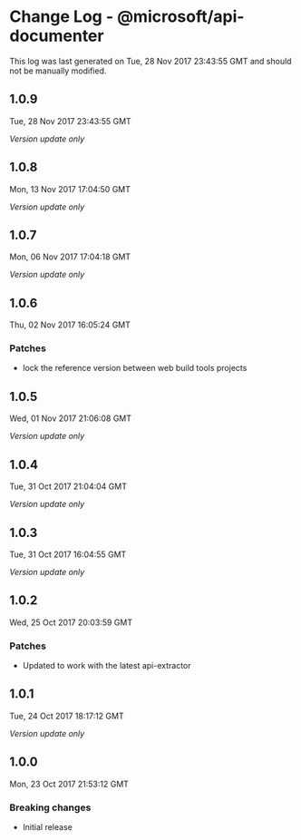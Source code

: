 # Change Log - @microsoft/api-documenter

This log was last generated on Tue, 28 Nov 2017 23:43:55 GMT and should not be manually modified.

## 1.0.9
Tue, 28 Nov 2017 23:43:55 GMT

*Version update only*

## 1.0.8
Mon, 13 Nov 2017 17:04:50 GMT

*Version update only*

## 1.0.7
Mon, 06 Nov 2017 17:04:18 GMT

*Version update only*

## 1.0.6
Thu, 02 Nov 2017 16:05:24 GMT

### Patches

- lock the reference version between web build tools projects

## 1.0.5
Wed, 01 Nov 2017 21:06:08 GMT

*Version update only*

## 1.0.4
Tue, 31 Oct 2017 21:04:04 GMT

*Version update only*

## 1.0.3
Tue, 31 Oct 2017 16:04:55 GMT

*Version update only*

## 1.0.2
Wed, 25 Oct 2017 20:03:59 GMT

### Patches

- Updated to work with the latest api-extractor

## 1.0.1
Tue, 24 Oct 2017 18:17:12 GMT

*Version update only*

## 1.0.0
Mon, 23 Oct 2017 21:53:12 GMT

### Breaking changes

- Initial release

